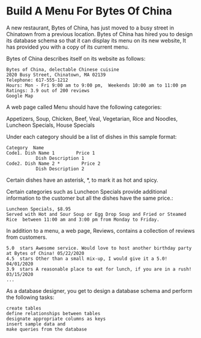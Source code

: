 # Build A Menu For Bytes Of China

A new restaurant, Bytes of China, has just moved to a busy street in Chinatown from a previous location. Bytes of China has hired you to design its database schema so that it can display its menu on its new website, It has provided you with a copy of its current menu.

Bytes of China describes itself on its website as follows:

    Bytes of China, delectable Chinese cuisine
    2020 Busy Street, Chinatown, MA 02139
    Telephone: 617-555-1212
    Hours: Mon - Fri 9:00 am to 9:00 pm,  Weekends 10:00 am to 11:00 pm
    Ratings: 3.9 out of 200 reviews
    Google Map

A web page called Menu should have the following categories:

Appetizers, Soup, Chicken, Beef, Veal, Vegetarian, Rice and Noodles, Luncheon Specials, House Specials

Under each category should be a list of dishes in this sample format:

    Category  Name
    Code1. Dish Name 1        Price 1
               Dish Description 1
    Code2. Dish Name 2 *        Price 2
               Dish Description 2

Certain dishes have an asterisk, *, to mark it as hot and spicy.

Certain categories such as Luncheon Specials provide additional information to the customer but all the dishes have the same price.:

    Luncheon Specials, $8.95
    Served with Hot and Sour Soup or Egg Drop Soup and Fried or Steamed Rice  between 11:00 am and 3:00 pm from Monday to Friday.

In addition to a menu, a web page, Reviews, contains a collection of reviews from customers.

    5.0  stars Awesome service. Would love to host another birthday party at Bytes of China! 05/22/2020
    4.5  stars Other than a small mix-up, I would give it a 5.0!  04/01/2020
    3.9  stars A reasonable place to eat for lunch, if you are in a rush!  03/15/2020
    ... 

As a database designer, you get to design a database schema and perform the following tasks:

    create tables
    define relationships between tables
    designate appropriate columns as keys
    insert sample data and
    make queries from the database
